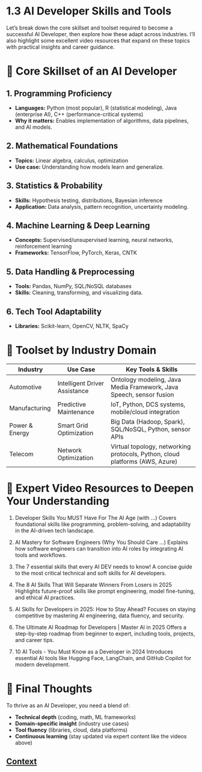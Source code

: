 # 1.3 AI Developer Skills and Tools 

 Let’s break down the core skillset and toolset required to become a successful AI Developer, then explore how these adapt across industries. I’ll also highlight some excellent video resources that expand on these topics with practical insights and career guidance.

# 🧠 Core Skillset of an AI Developer

## 1. Programming Proficiency
- **Languages:** Python (most popular), R (statistical modeling), Java (enterprise AI), C++ (performance-critical systems)  
- **Why it matters:** Enables implementation of algorithms, data pipelines, and AI models.

## 2. Mathematical Foundations
- **Topics:** Linear algebra, calculus, optimization  
- **Use case:** Understanding how models learn and generalize.

## 3. Statistics & Probability
- **Skills:** Hypothesis testing, distributions, Bayesian inference  
- **Application:** Data analysis, pattern recognition, uncertainty modeling.

## 4. Machine Learning & Deep Learning
- **Concepts:** Supervised/unsupervised learning, neural networks, reinforcement learning  
- **Frameworks:** TensorFlow, PyTorch, Keras, CNTK

## 5. Data Handling & Preprocessing
- **Tools:** Pandas, NumPy, SQL/NoSQL databases  
- **Skills:** Cleaning, transforming, and visualizing data.

## 6. Tech Tool Adaptability
- **Libraries:** Scikit-learn, OpenCV, NLTK, SpaCy

# 🧰 Toolset by Industry Domain

| Industry       | Use Case                     | Key Tools & Skills                                                                 |
|----------------|------------------------------|------------------------------------------------------------------------------------|
| Automotive     | Intelligent Driver Assistance | Ontology modeling, Java Media Framework, Java Speech, sensor fusion                 |
| Manufacturing  | Predictive Maintenance        | IoT, Python, DCS systems, mobile/cloud integration                                 |
| Power & Energy | Smart Grid Optimization       | Big Data (Hadoop, Spark), SQL/NoSQL, Python, sensor APIs                           |
| Telecom        | Network Optimization          | Virtual topology, networking protocols, Python, cloud platforms (AWS, Azure)       |

# 🎥 Expert Video Resources to Deepen Your Understanding
1. Developer Skills You MUST Have For The AI Age (with ...) Covers foundational skills like programming, problem-solving, and adaptability in the AI-driven tech landscape.

2. AI Mastery for Software Engineers (Why You Should Care ...) Explains how software engineers can transition into AI roles by integrating AI tools and workflows.

3. The 7 essential skills that every AI DEV needs to know! A concise guide to the most critical technical and soft skills for AI developers.

4. The 8 AI Skills That Will Separate Winners From Losers in 2025 Highlights future-proof skills like prompt engineering, model fine-tuning, and ethical AI practices.

5. AI Skills for Developers in 2025: How to Stay Ahead? Focuses on staying competitive by mastering AI engineering, data fluency, and security.

6. The Ultimate AI Roadmap for Developers | Master AI in 2025 Offers a step-by-step roadmap from beginner to expert, including tools, projects, and career tips.

7. 10 AI Tools - You Must Know as a Developer in 2024 Introduces essential AI tools like Hugging Face, LangChain, and GitHub Copilot for modern development.

# 🚀 Final Thoughts
To thrive as an AI Developer, you need a blend of:

* **Technical depth** (coding, math, ML frameworks)
* **Domain-specific insight** (industry use cases)
* **Tool fluency** (libraries, cloud, data platforms)
* **Continuous learning** (stay updated via expert content like the videos above)


 ## [Context](./../context.md)
